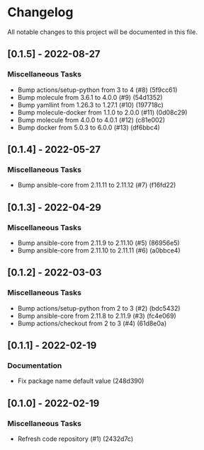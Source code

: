 # Changelog
All notable changes to this project will be documented in this file.

## [0.1.5] - 2022-08-27

### Miscellaneous Tasks

- Bump actions/setup-python from 3 to 4 (#8) (5f9cc61)
- Bump molecule from 3.6.1 to 4.0.0 (#9) (54d1352)
- Bump yamllint from 1.26.3 to 1.27.1 (#10) (197718c)
- Bump molecule-docker from 1.1.0 to 2.0.0 (#11) (0d08c29)
- Bump molecule from 4.0.0 to 4.0.1 (#12) (c81e002)
- Bump docker from 5.0.3 to 6.0.0 (#13) (df6bbc4)

## [0.1.4] - 2022-05-27

### Miscellaneous Tasks

- Bump ansible-core from 2.11.11 to 2.11.12 (#7) (f16fd22)

## [0.1.3] - 2022-04-29

### Miscellaneous Tasks

- Bump ansible-core from 2.11.9 to 2.11.10 (#5) (86956e5)
- Bump ansible-core from 2.11.10 to 2.11.11 (#6) (a0bbce4)

## [0.1.2] - 2022-03-03

### Miscellaneous Tasks

- Bump actions/setup-python from 2 to 3 (#2) (bdc5432)
- Bump ansible-core from 2.11.8 to 2.11.9 (#3) (fc4e069)
- Bump actions/checkout from 2 to 3 (#4) (61d8e0a)

## [0.1.1] - 2022-02-19

### Documentation

- Fix package name default value (248d390)

## [0.1.0] - 2022-02-19

### Miscellaneous Tasks

- Refresh code repository (#1) (2432d7c)

<!-- generated by git-cliff -->
